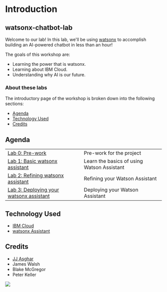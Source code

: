 # Introduction

## watsonx-chatbot-lab

Welcome to our lab! In this lab, we'll be using <a href="https://ibm.biz/dev-watsonx" data-goatcounter-click="counter.asgharlabs.io">watsonx</a> to accomplish building an AI-powered chatbot in less than an hour!

The goals of this workshop are:

* Learning the power that is watsonx.
* Learning about IBM Cloud.
* Understanding why AI is our future.

### About these labs

The introductory page of the workshop is broken down into the following sections:

* [Agenda](#agenda)
* [Technology Used](#technology-used)
* [Credits](#credits)

## Agenda

|  |  |
| :--- | :--- |
| [Lab 0: Pre-work](pre-work/README.md) | Pre-work for the project |
| [Lab 1: Basic watsonx assistant](lab-1/README.md) | Learn the basics of using Watson Assistant |
| [Lab 2: Refining watsonx assistant](lab-2/README.md) | Refining your Watson Assistant |
| [Lab 3: Deploying your watsonx assistant](lab-2/README.md) | Deploying your Watson Assistant |

## Technology Used

* [IBM Cloud](https://cloud.ibm.com)
* [watsonx Assistant](https://developer.ibm.com/components/watson-assistant/)

## Credits

* [JJ Asghar](https://github.com/jjasghar)
* James Walsh
* Blake McGregor
* Peter Keller

<img src="https://count.asgharlabs.io/count?p=/main_chatbot_page">
